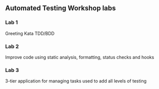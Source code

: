 ## Automated Testing Workshop labs

### Lab 1

Greeting Kata TDD/BDD

### Lab 2 

Improve code using static analysis, formatting, status checks and hooks

### Lab 3

3-tier application for managing tasks used to add all levels of testing
